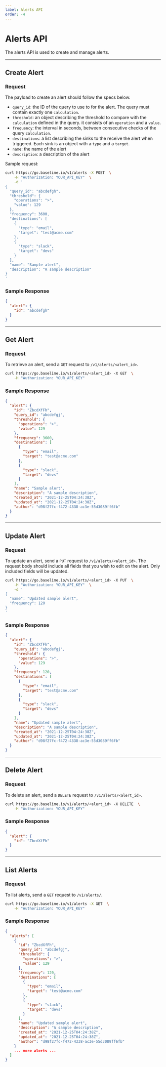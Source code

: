 ```yaml
---
label: Alerts API
order: -4
---
```


# Alerts API

The alerts API is used to create and manage alerts.

---

## Create Alert

### Request

The payload to create an alert should follow the specs below.

- `query_id`: the ID of the query to use to for the alert. The query must contain exactly one `calculation`. 
- `threshold`: an object describing the threshold to compare with the `calculation` defined in the query. it consists of an `operation` and a `value`.
- `frequency`: the interval in seconds, between consecutive checks of the query `calculation`.
- `destinations`: a list describing the sinks to the receive the alert when triggered. Each sink is an object with a `type` and a `target`.
- `name`: the name of the alert
- `description`: a description of the alert

Sample request:

```bash
curl https://go.baselime.io/v1/alerts -X POST  \
    -H "Authorization: YOUR_API_KEY"  \
    -d '
{
  "query_id": "abcdefgh",
  "threshold": {
    "operations": ">",
    "value": 129
  },
  "frequency": 3600,
  "destinations": [
    {
      "type": "email",
      "target": "test@acme.com"
    },
    {
      "type": "slack",
      "target": "devs"
    }
  ],
  "name": "Sample alert",
  "description": "A sample description"
}
'
```

### Sample Response

```json
{
  "alert": {
    "id": "abcdefgh"
  }
}
```

---

## Get Alert

### Request

To retrieve an alert, send a `GET` request to `/v1/alerts/<alert_id>`.

```bash
curl https://go.baselime.io/v1/alerts/<alert_id> -X GET  \
    -H "Authorization: YOUR_API_KEY"
```

### Sample Response

```json
{
  "alert": {
    "id": "ZbcdXfFh",
    "query_id": "abcdefgj",
    "threshold": {
      "operations": ">",
      "value": 129
    },
    "frequency": 3600,
    "destinations": [
      {
        "type": "email",
        "target": "test@acme.com"
      },
      {
        "type": "slack",
        "target": "devs"
      }
    ],
    "name": "Sample alert",
    "description": "A sample description",
    "created_at": "2021-12-25T04:24:38Z",
    "updated_at": "2021-12-25T04:24:38Z",
    "author": "d98f27fc-f472-4338-ac3e-55d3089ff6fb"
  }
}
```

---

## Update Alert

### Request

To update an alert, send a `PUT` request to `/v1/alerts/<alert_id>`. The request body should include all fields that you wish to edit on the alert. Only included fields will be updated.

```bash
curl https://go.baselime.io/v1/alerts/<alert_id> -X PUT  \
    -H "Authorization: YOUR_API_KEY"  \
    -d '
{
  "name": "Updated sample alert",
  "frequency": 120
}
'
```

### Sample Response

```json
{
  "alert": {
    "id": "ZbcdXfFh",
    "query_id": "abcdefgj",
    "threshold": {
      "operations": ">",
      "value": 129
    },
    "frequency": 120,
    "destinations": [
      {
        "type": "email",
        "target": "test@acme.com"
      },
      {
        "type": "slack",
        "target": "devs"
      }
    ],
    "name": "Updated sample alert",
    "description": "A sample description",
    "created_at": "2021-12-25T04:24:38Z",
    "updated_at": "2021-12-25T04:24:38Z",
    "author": "d98f27fc-f472-4338-ac3e-55d3089ff6fb"
  }
}
```

---

## Delete Alert

### Request

To delete an alert, send a `DELETE` request to `/v1/alerts/<alert_id>`.

```bash
curl https://go.baselime.io/v1/alerts/<alert_id> -X DELETE  \
    -H "Authorization: YOUR_API_KEY"
```

### Sample Response

```json
{
  "alert": {
    "id": "ZbcdXfFh"
  }
}
```

---

## List Alerts

### Request

To list alerts, send a `GET` request to `/v1/alerts/`.

```bash
curl https://go.baselime.io/v1/alerts -X GET  \
    -H "Authorization: YOUR_API_KEY"
```

### Sample Response

```json
{
  "alerts": [
    {
      "id": "ZbcdXfFh",
      "query_id": "abcdefgj",
      "threshold": {
        "operations": ">",
        "value": 129
      },
      "frequency": 120,
      "destinations": [
        {
          "type": "email",
          "target": "test@acme.com"
        },
        {
          "type": "slack",
          "target": "devs"
        }
      ],
      "name": "Updated sample alert",
      "description": "A sample description",
      "created_at": "2021-12-25T04:24:38Z",
      "updated_at": "2021-12-25T04:24:38Z",
      "author": "d98f27fc-f472-4338-ac3e-55d3089ff6fb"
    }
    ... more alerts ...
  ]
}
```

